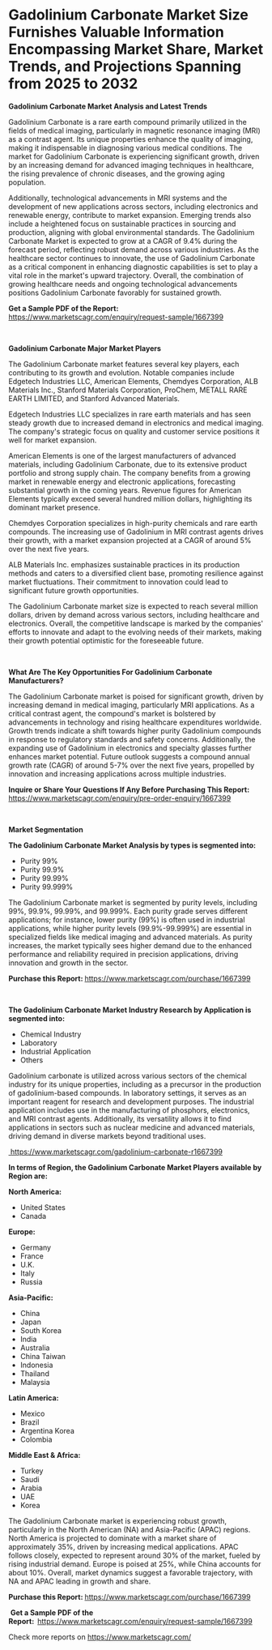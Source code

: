 <p><h1>Gadolinium Carbonate Market Size Furnishes Valuable Information Encompassing Market Share, Market Trends, and Projections Spanning from 2025 to 2032</h1></p><p><strong>Gadolinium Carbonate Market Analysis and Latest Trends</strong></p>
<p><p>Gadolinium Carbonate is a rare earth compound primarily utilized in the fields of medical imaging, particularly in magnetic resonance imaging (MRI) as a contrast agent. Its unique properties enhance the quality of imaging, making it indispensable in diagnosing various medical conditions. The market for Gadolinium Carbonate is experiencing significant growth, driven by an increasing demand for advanced imaging techniques in healthcare, the rising prevalence of chronic diseases, and the growing aging population.</p><p>Additionally, technological advancements in MRI systems and the development of new applications across sectors, including electronics and renewable energy, contribute to market expansion. Emerging trends also include a heightened focus on sustainable practices in sourcing and production, aligning with global environmental standards. The Gadolinium Carbonate Market is expected to grow at a CAGR of 9.4% during the forecast period, reflecting robust demand across various industries. As the healthcare sector continues to innovate, the use of Gadolinium Carbonate as a critical component in enhancing diagnostic capabilities is set to play a vital role in the market's upward trajectory. Overall, the combination of growing healthcare needs and ongoing technological advancements positions Gadolinium Carbonate favorably for sustained growth.</p></p>
<p><strong>Get a Sample PDF of the Report:&nbsp;</strong> <a href="https://www.marketscagr.com/enquiry/request-sample/1667399?utm_campaign=2809&utm_medium=2&utm_source=Github&utm_content=ia&utm_term=07032025&utm_id=gadolinium-carbonate">https://www.marketscagr.com/enquiry/request-sample/1667399</a></p>
<p>&nbsp;</p>
<p><strong>Gadolinium Carbonate Major Market Players</strong></p>
<p><p>The Gadolinium Carbonate market features several key players, each contributing to its growth and evolution. Notable companies include Edgetech Industries LLC, American Elements, Chemdyes Corporation, ALB Materials Inc., Stanford Materials Corporation, ProChem, METALL RARE EARTH LIMITED, and Stanford Advanced Materials. </p><p>Edgetech Industries LLC specializes in rare earth materials and has seen steady growth due to increased demand in electronics and medical imaging. The company's strategic focus on quality and customer service positions it well for market expansion.</p><p>American Elements is one of the largest manufacturers of advanced materials, including Gadolinium Carbonate, due to its extensive product portfolio and strong supply chain. The company benefits from a growing market in renewable energy and electronic applications, forecasting substantial growth in the coming years. Revenue figures for American Elements typically exceed several hundred million dollars, highlighting its dominant market presence.</p><p>Chemdyes Corporation specializes in high-purity chemicals and rare earth compounds. The increasing use of Gadolinium in MRI contrast agents drives their growth, with a market expansion projected at a CAGR of around 5% over the next five years.</p><p>ALB Materials Inc. emphasizes sustainable practices in its production methods and caters to a diversified client base, promoting resilience against market fluctuations. Their commitment to innovation could lead to significant future growth opportunities.</p><p>The Gadolinium Carbonate market size is expected to reach several million dollars, driven by demand across various sectors, including healthcare and electronics. Overall, the competitive landscape is marked by the companies' efforts to innovate and adapt to the evolving needs of their markets, making their growth potential optimistic for the foreseeable future.</p></p>
<p>&nbsp;</p>
<p><strong>What Are The Key Opportunities For Gadolinium Carbonate Manufacturers?</strong></p>
<p><p>The Gadolinium Carbonate market is poised for significant growth, driven by increasing demand in medical imaging, particularly MRI applications. As a critical contrast agent, the compound's market is bolstered by advancements in technology and rising healthcare expenditures worldwide. Growth trends indicate a shift towards higher purity Gadolinium compounds in response to regulatory standards and safety concerns. Additionally, the expanding use of Gadolinium in electronics and specialty glasses further enhances market potential. Future outlook suggests a compound annual growth rate (CAGR) of around 5-7% over the next five years, propelled by innovation and increasing applications across multiple industries.</p></p>
<p><strong>Inquire or Share Your Questions If Any Before Purchasing This Report:</strong> <a href="https://www.marketscagr.com/enquiry/pre-order-enquiry/1667399?utm_campaign=2809&utm_medium=2&utm_source=Github&utm_content=ia&utm_term=07032025&utm_id=gadolinium-carbonate">https://www.marketscagr.com/enquiry/pre-order-enquiry/1667399</a></p>
<p>&nbsp;</p>
<p><strong>Market Segmentation</strong></p>
<p><strong>The Gadolinium Carbonate Market Analysis by types is segmented into:</strong></p>
<p><ul><li>Purity 99%</li><li>Purity 99.9%</li><li>Purity 99.99%</li><li>Purity 99.999%</li></ul></p>
<p><p>The Gadolinium Carbonate market is segmented by purity levels, including 99%, 99.9%, 99.99%, and 99.999%. Each purity grade serves different applications; for instance, lower purity (99%) is often used in industrial applications, while higher purity levels (99.9%-99.999%) are essential in specialized fields like medical imaging and advanced materials. As purity increases, the market typically sees higher demand due to the enhanced performance and reliability required in precision applications, driving innovation and growth in the sector.</p></p>
<p><strong>Purchase this Report:&nbsp;</strong><a href="https://www.marketscagr.com/purchase/1667399?utm_campaign=2809&utm_medium=2&utm_source=Github&utm_content=ia&utm_term=07032025&utm_id=gadolinium-carbonate">https://www.marketscagr.com/purchase/1667399</a></p>
<p>&nbsp;</p>
<p><strong>The Gadolinium Carbonate Market Industry Research by Application is segmented into:</strong></p>
<p><ul><li>Chemical Industry</li><li>Laboratory</li><li>Industrial Application</li><li>Others</li></ul></p>
<p><p>Gadolinium carbonate is utilized across various sectors of the chemical industry for its unique properties, including as a precursor in the production of gadolinium-based compounds. In laboratory settings, it serves as an important reagent for research and development purposes. The industrial application includes use in the manufacturing of phosphors, electronics, and MRI contrast agents. Additionally, its versatility allows it to find applications in sectors such as nuclear medicine and advanced materials, driving demand in diverse markets beyond traditional uses.</p></p>
<p><a href="https://www.marketscagr.com/gadolinium-carbonate-r1667399?utm_campaign=2809&utm_medium=2&utm_source=Github&utm_content=ia&utm_term=07032025&utm_id=gadolinium-carbonate">&nbsp;https://www.marketscagr.com/gadolinium-carbonate-r1667399</a></p>
<p><strong>In terms of Region, the Gadolinium Carbonate Market Players available by Region are:</strong></p>
<p>
    <p> <strong> North America: </strong>
        <ul>
            <li>United States</li>
            <li>Canada</li>
        </ul>
        </p> 
    <p> <strong> Europe: </strong>
        <ul>
            <li>Germany</li>
            <li>France</li>
            <li>U.K.</li>
            <li>Italy</li>
            <li>Russia</li>
        </ul>
        </p> 
    <p> <strong> Asia-Pacific: </strong>
        <ul>
            <li>China</li>
            <li>Japan</li>
            <li>South Korea</li>
            <li>India</li>
            <li>Australia</li>
            <li>China Taiwan</li>
            <li>Indonesia</li>
            <li>Thailand</li>
            <li>Malaysia</li>
        </ul>
        </p> 
    <p> <strong> Latin America: </strong>
        <ul>
            <li>Mexico</li>
            <li>Brazil</li>
            <li>Argentina Korea</li>
            <li>Colombia</li>
        </ul>
        </p> 
    <p> <strong> Middle East & Africa: </strong>
        <ul>
            <li>Turkey</li>
            <li>Saudi</li>
            <li>Arabia</li>
            <li>UAE</li>
            <li>Korea</li>
        </ul>
    </p>
    </p>
<p><p>The Gadolinium Carbonate market is experiencing robust growth, particularly in the North American (NA) and Asia-Pacific (APAC) regions. North America is projected to dominate with a market share of approximately 35%, driven by increasing medical applications. APAC follows closely, expected to represent around 30% of the market, fueled by rising industrial demand. Europe is poised at 25%, while China accounts for about 10%. Overall, market dynamics suggest a favorable trajectory, with NA and APAC leading in growth and share.</p></p>
<p><strong>Purchase this Report: </strong><a href="https://www.marketscagr.com/purchase/1667399?utm_campaign=2809&utm_medium=2&utm_source=Github&utm_content=ia&utm_term=07032025&utm_id=gadolinium-carbonate">https://www.marketscagr.com/purchase/1667399</a></p>
<p>&nbsp;<strong>Get a Sample PDF of the Report:&nbsp;&nbsp;</strong><a href="https://www.marketscagr.com/enquiry/request-sample/1667399?utm_campaign=2809&utm_medium=2&utm_source=Github&utm_content=ia&utm_term=07032025&utm_id=gadolinium-carbonate">https://www.marketscagr.com/enquiry/request-sample/1667399</a></p>
<p><strong></strong></p>
<p>Check more reports on <a href="https://www.marketscagr.com/?utm_campaign=2809&utm_medium=2&utm_source=Github&utm_content=ia&utm_term=07032025&utm_id=gadolinium-carbonate">https://www.marketscagr.com/</a></p>
